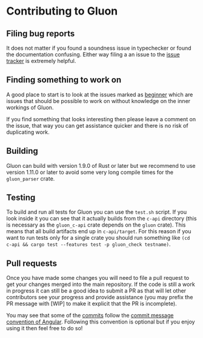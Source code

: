 # Contributing to Gluon

## Filing bug reports

It does not matter if you found a soundness issue in typechecker or found the documentation confusing. Either way filing a an issue to the [issue tracker][] is extremely helpful.

[issue tracker]:https://github.com/Marwes/gluon/issues

## Finding something to work on

A good place to start is to look at the issues marked as [beginner][] which are issues that should be possible to work on without knowledge on the inner workings of Gluon.

If you find something that looks interesting then please leave a comment on the issue, that way you can get assistance quicker and there is no risk of duplicating work.

[beginner]:https://github.com/Marwes/gluon/labels/Beginner

## Building

Gluon can build with version 1.9.0 of Rust or later but we recommend to use version 1.11.0 or later to avoid some very long compile times for the `gluon_parser` crate.

## Testing

To build and run all tests for Gluon you can use the `test.sh` script. If you look inside it you can see that it actually builds from the `c-api` directory (this is necessary as the `gluon_c-api` crate depends on the `gluon` crate). This means that all build artifacts end up in `c-api/target`. For this reason if you want to run tests only for a single crate you should run something like `(cd c-api && cargo test --features test -p gluon_check testname)`.

## Pull requests

Once you have made some changes you will need to file a pull request to get your changes merged into the main repository. If the code is still a work in progress it can still be a good idea to submit a PR as that will let other contributors see your progress and provide assistance (you may prefix the PR message with [WIP] to make it explicit that the PR is incomplete).

You may see that some of the [commits](https://github.com/Marwes/gluon/commit/9b36d699c63e482969239ed9f84779f7cd1ad2f3) follow the [commit message convention of Angular](https://github.com/angular/angular.js/blob/master/CONTRIBUTING.md#commit-message-format). Following this convention is optional but if you enjoy using it then feel free to do so! 